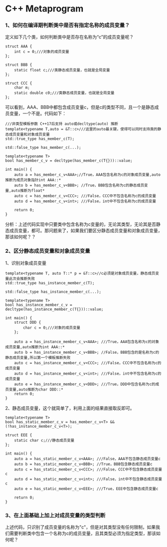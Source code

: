 # C++ Metaprogram

### 1、如何在编译期判断类中是否有指定名称的成员变量？

定义如下几个类，如何判断类中是否存在名称为“c”的成员变量呢？

```
struct AAA {
	int c = 0;///对象的成员变量
};

struct BBB {
	static float c;///类静态成员变量，也就是全局变量
};

struct CCC {
	char m;
	static double c0;///类静态成员变量，也就是全局变量
};
```

可以看到，AAA、BBB中都包含成员变量c，但是c的类型不同，且一个是静态成员变量，一个不是。代码如下：

```
///非类型模板参数 C++17后支持 auto或decltype(auto) 推断
template<typename T,auto = &T::c>///这里的auto最关键，使得可以同时支持类的静态成员变量和对象成员变量
std::true_type has_member_c(T);

std::false_type has_member_c(...);

template<typename T>
bool has_member_c_v = decltype(has_member_c(T{}))::value;

int main() {
	auto a = has_member_c_v<AAA>;//True，AAA包含名称为c的对象成员变量,auto推断为成员对象指针int AAA::*
	auto b = has_member_c_v<BBB>; //True，BBB包含名称为c的静态成员变量,auto推断为float*
	auto c = has_member_c_v<CCC>; ///False，CCC中不包含名称为c的成员变量
	auto d = has_member_c_v<int>; ///False，int中不包含名称为c的成员变量
	
	return 0;
}
```

分析：上述代码实现中只要类中包含名称为c变量的，无论其类型，无论其是否静态成员变量，都可。那问题来了，如果我们要区分静态成员变量和对象成员变量，那该如何呢？？

### 2、区分静态成员变量和对象成员变量

1、识别对象成员变量

```
template<typename T, auto T::* p = &T::c>//c必须是对象成员变量，静态成员变量此次会推断失败
std::true_type has_instance_member_c(T);

std::false_type has_instance_member_c(...);

template<typename T>
bool has_instance_member_c_v = decltype(has_instance_member_c(T{}))::value;

int main() {
	struct DDD {
		char c = 0;///对象的成员变量
	};

	auto a = has_instance_member_c_v<AAA>; ///True，AAA包含名称为c的对象成员变量,auto推断为int AAA::*
	auto b = has_instance_member_c_v<BBB>; //False，BBB包含的是名称为c的静态成员变量,所以第一个模板推断失败
	auto c = has_instance_member_c_v<CCC>; ///False，CCC中不包含名称为c的成员变量
	auto d = has_instance_member_c_v<int>; ///False，int中不包含名称为c的成员变量
	auto e = has_instance_member_c_v<DDD>; ///True，DDD中包含名称为c的成员变量,auto推断为char DDD::*
	return 0;
}
```

2、静态成员变量，这个就简单了，利用上面的结果直接取反即可。

```
template<typename T>
bool has_static_member_c_v = has_member_c_v<T> && (!has_instance_member_c_v<T>);

struct EEE {
	static char c;///静态成员变量
};

int main() {
	auto a = has_static_member_c_v<AAA>; ///False，AAA不包含静态成员变量c
	auto b = has_static_member_c_v<BBB>; //True，BBB包含静态成员变量c
	auto c = has_static_member_c_v<CCC>; ///False，CCC中不包含静态成员变量c
	auto d = has_static_member_c_v<int>; ///False，int中不包含静态成员变量c
	auto e = has_static_member_c_v<EEE>; ///True，EEE中包含静态成员变量c
	
	return 0;
}
```

### 3、在上面基础上加上对成员变量的类型判断

上述代码，只识别了成员变量的名称为"c"，但是对其类型没有任何限制，如果我们需要判断类中包含一个名称为c的成员变量，且其类型必须为指定类型，那该如何呢？

